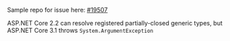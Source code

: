 Sample repo for issue here: [#19507](https://github.com/dotnet/aspnetcore/issues/19507)

ASP.NET Core 2.2 can resolve registered partially-closed generic types, but ASP.NET Core 3.1 throws `System.ArgumentException`
